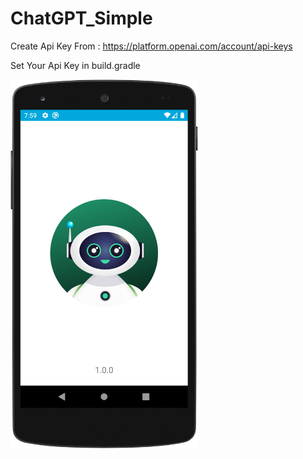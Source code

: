 # ChatGPT_Simple

Create Api Key From : https://platform.openai.com/account/api-keys

Set Your Api Key in build.gradle

<img
  src="/screen_shot/1.png"
  alt="Screen Shot 1"
  title="Screen Shot 1"
  style="display: inline-block; margin: 0 auto; max-width: 300px">
